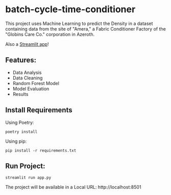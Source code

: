 # batch-cycle-time-conditioner
This project uses Machine Learning to predict the Density in a dataset containing data from the site of "Amera," a Fabric Conditioner Factory of the "Globins Care Co." corporation in Azeroth.

Also a [Streamlit app](https://batch-cycle-time-conditioner.streamlit.app)!

## Features:

- Data Analysis
- Data Cleaning
- Random Forest Model
- Model Evaluation
- Results

## Install Requirements

Using Poetry:

```
poetry install
```

Using pip:

```
pip install -r requirements.txt
```

## Run Project:

```
streamlit run app.py
```

The project will be available in a Local URL: http://localhost:8501
